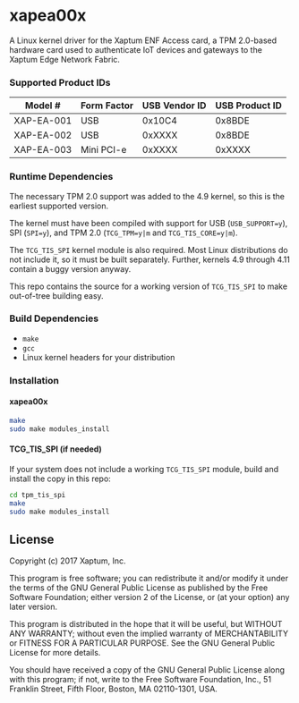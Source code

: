 # xapea00x

A Linux kernel driver for the Xaptum ENF Access card, a TPM 2.0-based
hardware card used to authenticate IoT devices and gateways to the
Xaptum Edge Network Fabric.

### Supported Product IDs

| Model # | Form Factor | USB Vendor ID | USB Product ID |
|---------|-------------|---------------|----------------|
| XAP-EA-001 | USB | 0x10C4 | 0x8BDE |
| XAP-EA-002 | USB | 0xXXXX | 0x8BDE |
| XAP-EA-003 | Mini PCI-e | 0xXXXX | 0xXXXX |

### Runtime Dependencies

The necessary TPM 2.0 support was added to the 4.9 kernel, so this is
the earliest supported version.

The kernel must have been compiled with support for USB
(`USB_SUPPORT=y`), SPI (`SPI=y`), and TPM 2.0 (`TCG_TPM=y|m` and
`TCG_TIS_CORE=y|m`).

The `TCG_TIS_SPI` kernel module is also required.  Most Linux
distributions do not include it, so it must be built separately.
Further, kernels 4.9 through 4.11 contain a buggy version anyway.

This repo contains the source for a working version of `TCG_TIS_SPI`
to make out-of-tree building easy.

### Build Dependencies

* `make`
* `gcc`
* Linux kernel headers for your distribution

### Installation

#### xapea00x

```bash
make
sudo make modules_install
```

#### TCG_TIS_SPI (if needed)

If your system does not include a working `TCG_TIS_SPI` module, build
and install the copy in this repo:

```bash
cd tpm_tis_spi
make
sudo make modules_install
```

## License
Copyright (c) 2017 Xaptum, Inc.

This program is free software; you can redistribute it and/or
modify it under the terms of the GNU General Public License
as published by the Free Software Foundation; either version 2
of the License, or (at your option) any later version.

This program is distributed in the hope that it will be useful,
but WITHOUT ANY WARRANTY; without even the implied warranty of
MERCHANTABILITY or FITNESS FOR A PARTICULAR PURPOSE. See the
GNU General Public License for more details.

You should have received a copy of the GNU General Public License
along with this program; if not, write to the Free Software
Foundation, Inc., 51 Franklin Street, Fifth Floor, Boston, MA 02110-1301, USA.
